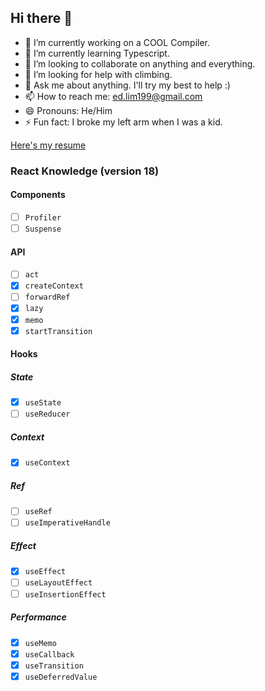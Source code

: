 ## Hi there 👋

<!--
**edward-20/edward-20** is a ✨ _special_ ✨ repository because its `README.md` (this file) appears on your GitHub profile.

Here are some ideas to get you started:
-->
- 🔭 I’m currently working on a COOL Compiler.
- 🌱 I’m currently learning Typescript.
- 👯 I’m looking to collaborate on anything and everything.
- 🤔 I’m looking for help with climbing.
- 💬 Ask me about anything. I'll try my best to help :)
- 📫 How to reach me: ed.lim199@gmail.com
- 😄 Pronouns: He/Him
- ⚡ Fun fact: I broke my left arm when I was a kid.

[Here's my resume](./edward.pdf)
### React Knowledge (version 18)
#### Components
- [ ] `Profiler`
- [ ] `Suspense`
#### API
- [ ] `act`
- [x] `createContext`
- [ ] `forwardRef`
- [x] `lazy`
- [x] `memo`
- [x] `startTransition`
#### Hooks
##### State
- [x] `useState`
- [ ] `useReducer`
##### Context
- [x] `useContext`
##### Ref
- [ ] `useRef`
- [ ] `useImperativeHandle`
##### Effect
- [x] `useEffect`
- [ ] `useLayoutEffect`
- [ ] `useInsertionEffect`
##### Performance
- [x] `useMemo`
- [x] `useCallback`
- [x] `useTransition`
- [x] `useDeferredValue`
